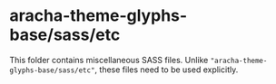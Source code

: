 # aracha-theme-glyphs-base/sass/etc

This folder contains miscellaneous SASS files. Unlike `"aracha-theme-glyphs-base/sass/etc"`, these files
need to be used explicitly.
